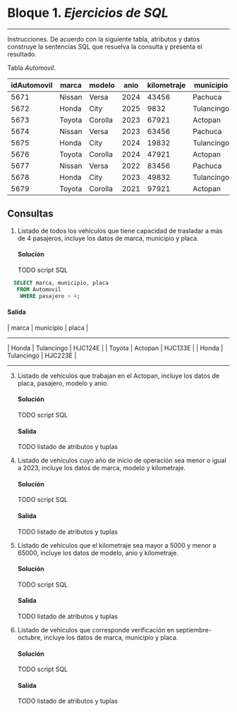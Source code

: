 # Bloque 1. *Ejercicios de SQL*
_______________________________

Instrucciones. De acuerdo con la siguiente tabla, atributos y datos construye la sentencias SQL que resuelva la consulta y presenta el resultado.

Tabla *Automovil*.

| idAutomovil | marca | modelo | anio | kilometraje | municipio | pasajero | placa |
| --------- | --------- | --------- | --------- | --------- | --------- | --------- | --------- |
| 5671 | Nissan | Versa | 2024 | 43456 | Pachuca | 4 | HJC123E |
| 5672 | Honda| City | 2025 | 9832 | Tulancingo | 5 | HJC124E |
| 5673 | Toyota | Corolla | 2023 | 67921 | Actopan| 3 | HJC125E |
| 5674 | Nissan | Versa | 2023 | 63456 | Pachuca | 4 | HJC126E |
| 5675 | Honda| City | 2024 | 19832 | Tulancingo | 4 | HJC133E |
| 5676 | Toyota | Corolla | 2024 | 47921 | Actopan| 5 | HJC133E |
| 5677 | Nissan | Versa | 2022 | 83456 | Pachuca | 4 | HJC223E |
| 5678 | Honda| City | 2023 | 49832 | Tulancingo | 5 | HJC223E |
| 5679 | Toyota | Corolla | 2021 | 97921 | Actopan| 3 | HJC223E |

Consultas
---------------
1. Listado de todos los vehículos que tiene capacidad de trasladar a más de 4 pasajeros, incluye los datos de marca, municipio y placa.
   #### Solución
   TODO script SQL
```sql
  SELECT marca, municipio, placa
   FROM Automovil
    WHERE pasajero > 4;
```
   #### Salida

| marca  | municipio  | placa   |
 -------- ------------ ---------
| Honda  | Tulancingo | HJC124E |
| Toyota | Actopan    | HJC133E |
| Honda  | Tulancingo | HJC223E |
 -------- ------------ ---------
   
3. Listado de vehículos que trabajan en el Actopan, incluye los datos de placa, pasajero, modelo y anio.
   #### Solución
   TODO script SQL
   #### Salida
   TODO listado de atributos y tuplas
   
4. Listado de vehículos cuyo año de inicio de operación sea menor o igual a 2023, incluye los datos de marca, modelo y kilometraje.
   #### Solución
   TODO script SQL
   #### Salida
   TODO listado de atributos y tuplas
   
5. Listado de vehículos que el kilometraje sea mayor a 5000 y menor a 65000, incluye los datos de modelo, anio y kilometraje.
   #### Solución
   TODO script SQL
   #### Salida
   TODO listado de atributos y tuplas

6. Listado de vehículos que corresponde verificación en septiembre-octubre, incluye los datos de marca, municipio y placa.
   #### Solución
   TODO script SQL
   #### Salida
   TODO listado de atributos y tuplas
